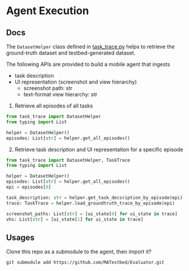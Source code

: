 # Agent Execution

## Docs

The `DatasetHelper` class defined in [task_trace.py](./task_trace.py) helps to retrieve the ground-truth dataset and testbed-generated dataset.

The following APIs are provided to build a mobile agent that ingests
- task description
- UI representation (screenshot and view hierarchy)
    - screenshot path: str
    - text-format view hierarchy: str

1. Retrieve all episodes of all tasks

```python
from task_trace import DatasetHelper
from typing import List

helper = DatasetHelper()
episodes: List[str] = helper.get_all_episodes()
```

2. Retrieve task description and UI representation for a specific episode

```python
from task_trace import DatasetHelper, TaskTrace
from typing import List

helper = DatasetHelper()
episodes: List[str] = helper.get_all_episodes()
epi = episodes[0]

task_description: str = helper.get_task_decsription_by_episode(epi)
trace: TaskTrace = helper.load_groundtruth_trace_by_episode(epi)

screenshot_paths: List[str] = [ui_state[0] for ui_state in trace]
vhs: List[str] = [ui_state[1] for ui_state in trace]
```

## Usages

Clone this repo as a submodule to the agent, then import it?

```
git submodule add https://github.com/MATestbed/Evaluator.git
```